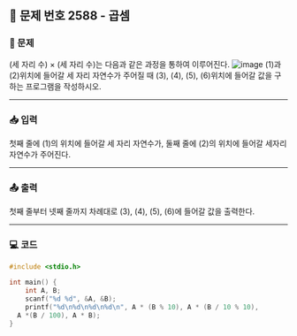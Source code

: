 ## 📝 문제 번호 2588 - 곱셈

### 📌 문제
(세 자리 수) × (세 자리 수)는 다음과 같은 과정을 통하여 이루어진다.
![image](https://github.com/user-attachments/assets/936960c0-c5c2-4939-95b7-8c09d351974a)
(1)과 (2)위치에 들어갈 세 자리 자연수가 주어질 때 (3), (4), (5), (6)위치에 들어갈 값을 구하는 프로그램을 작성하시오.

---

### 📥 입력
첫째 줄에 (1)의 위치에 들어갈 세 자리 자연수가, 둘째 줄에 (2)의 위치에 들어갈 세자리 자연수가 주어진다.

---

### 📤 출력
첫째 줄부터 넷째 줄까지 차례대로 (3), (4), (5), (6)에 들어갈 값을 출력한다.

---

### 💻 코드
```c
#include <stdio.h>

int main() {
	int A, B;
	scanf("%d %d", &A, &B);
	printf("%d\n%d\n%d\n%d\n", A * (B % 10), A * (B / 10 % 10),
  A *(B / 100), A * B);
}
```
